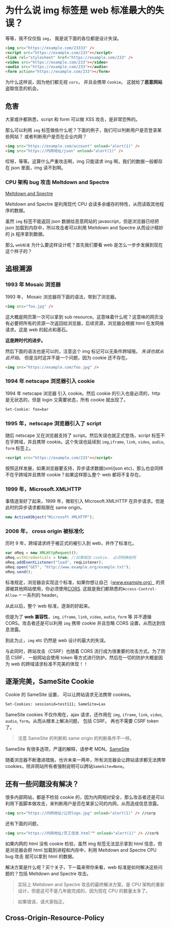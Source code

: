 # 为什么说 img 标签是 web 标准最大的失误？

等等，我不仅仅指 `img`， 我是说下面的各位都是设计失误。

```html
<img src="https://example.com/23333" />
<script src="https://example.com/233"></script>
<link rel="stylesheet" href="https://example.com/233" />
<video src="https://example.com/233"></video>
<audio src="https://example.com/233"></audio>
<form action="https://example.com/233"></form>
```

为什么这样说，因为他们都无视 `cors`， 并且会携带 `Cookie`。 这就给了**恶意网站**盗取信息的机会。

## 危害

大家或许都熟悉，script 和 form 可以做 XSS 攻击，是非常恐怖的。

那么可以利用 `img` 标签做些什么呢？下面的例子，我们可以判断用户是否登录某些网站？ 或者判断用户是否在企业内网？

```html
<img src="https://example.com/account" onload="alert(1)" />
<img src="https://内网地址/json" onload="alert(1)" />
```

哎呀，等等。这算什么严重攻击啊，img 只能请求 img 啊，我们的数据一般都存在 json 里面，img 读不到啊。

### CPU 架构 bug 攻击 Meltdown and Spectre

[Meltdown and Spectre](https://meltdownattack.com/)

Meltdown and Spectre 是利用现代 CPU 会读多余缓存的特性，从而读取其他程序的数据。

虽然 `img` 标签不能返回 json 数据给恶意网站的 javascript，但是浏览器已经把 json 加载到内存中，所以攻击者可以利用 Meltdown and Spectre 从而设计精妙的 js 程序拿到数据。

那么 `web标准` 为什么要这样设计呢？首先我们要看 web 是怎么一步步发展到现在这个样子的？

## 追根溯源

### 1993 年 Mosaic 浏览器

1993 年， Mosaic 浏览器将下面的语法，带到了浏览器。

```html
<img src="foo.jpg" />
```

这大概是网页第一次可以拿到 sub resource。这意味着什么呢？这意味的网页没有必要把所有的资源一次返回给浏览器，后续资源，浏览器会根据 html 在发网络请求。这是 web 的起点和基石。

**这是跨时代的进步。**

然后下面的语法也是可以的，注意这个 img 标记可以无条件跨域哦， _失误也就从此开始_。 但是当时这并不是一个问题，因为 cookie 还不存在。

```html
<img src="https://example.com/foo.jpg" />
```

### 1994 年 netscape 浏览器引入 cookie

1994 年 netscape 浏览器 引入 cookie。然后 cookie 的引入也是必须的，http 是无状态的，但是 login 又需要状态，所有 cookie 就出现了。

```html
Set-Cookie: foo=bar
```

### 1995 年，netscape 浏览器引入了 script

随后 netscape 又在浏览器支持了 script。然后失误也就正式登场，script 标签不在乎跨域，并且携带 cookie。这个失误也延续到 `img`,`iframe`, `link`, `video`, `audio`, `form` 标签上。

```html
<script src="https://example.com/233"></script>
```

按照这样发展，如果浏览器要支持，异步请求数据(xml/json etc)，那么也会同样不在乎跨域并且携带 cookie？如果这样那么整个 web 都将不复存在。

### 1999 年，Microsoft.XMLHTTP

事情逐渐好了起来，1999 年，微软引入 Microsoft.XMLHTTP 在异步请求。但是此时的异步请求都局限在 same origin。

```javascript
new ActiveXObject("Microsoft XMLHTTP");
```

### 2008 年， cross origin 被标准化

历时 9 年，跨域请求终于被正式的被引入到 web，并作了标准化。

```javascript
var oReq = new XMLHttpRequest();
oReq.withCredentials = true; //如果相加 cookie， 必须明确指明
oReq.addEventListener("load", reqListener);
oReq.open("GET", "http://www.example.org/example.txt");
oReq.send();
```

标准规定，浏览器会实现这个标准，如果你想让自己（www.example.org） 的资源被其他网站使用，你必须使用[CORS](https://developer.mozilla.org/en-US/docs/Web/HTTP/CORS). 这就是我们都熟悉的`Access-Control-Allow-*` 一系列的 header。

从此以后，整个 web 标准，逐渐的好起来。

但是为了 **web 兼容性**，`img`, `iframe`, `link`, `video`, `audio`, `form` 等 并不遵循 CORS。攻击者还是可以利用 `img` 携带 cookie 并且忽略 CORS 设置，从而达到信息泄露。

到此为止，`img` etc 仍然是 web 设计的最大的失误。

与此同时，跨站攻击（CSRF）也随着 CORS 流行成为很重要的攻击方式。为了防范 CSRF， 一般网站会使用 token 等方式进行防护。然后在一切的防护大概是因为 web 的跨域请求标准不完美的体现！！

## 逐渐完美，SameSite Cookie

Cookie 的 SameSite 设置， 可以让跨站请求无法携带 cookies。

```html
Set-Cookies: sessionid=test111; SameSite=Lax
```

SameSite cookies 不仅作用在，ajax 请求，还作用在 `img`, `iframe`, `link`, `video`, `audio`, `form`。从而从根本上解决问题， 包括 CSRF。 再也不需要 CSRF token 了。

> 注意 SameSite 的判断和 same origin 的判断条件不一样。

SameSite 有很多选项，严谨的解释，请参考 MDN。[SameSite](https://developer.mozilla.org/en-US/docs/Web/HTTP/Headers/Set-Cookie/SameSite)

随着浏览器不断激进措施，也许未来一两年，所有浏览器会让跨站请求都无法携带 cookies，除非网站所有者强制说明可以跨站`SameSite=None`。

## 还有一些问题没有解决？

很多内部网站，都是不检验 cookie 的，因为内网相对安全，那么攻击者还是可以利用下面脚本做攻击，来判断用户是否在某家公司的内网，从而造成信息泄露。

```html
<img src="https://内网地址/公司logo.jpg" onload="alert(1)" /> //corp
```

还有下面的问题，

```html
<img src="https://内网地址/员工信息.html"" onload="alert(1)" /> //corb
```

如果内网的 html 没有 cookie 检验，虽然 img 标签无法显示拿到 html 信息，但是浏览器会把 html 加载到进程和内存中，利用 Meltdown and Spectre CPU bug 攻击 就可以拿到 html 的数据。

解决方案是什么呢？买个关子，下一篇来带你来看，web 标准是如何解决这些问题的？包括 Meltdown and Spectre 攻击。

> 实际上 Meltdown and Spectre 攻击的最终解决方案，是 CPU 架构的重新设计，但是这可不是几年能完成的，因为现在 CPU 的数量太多了。

> 如果错误，请大家指正。

## Cross-Origin-Resource-Policy
